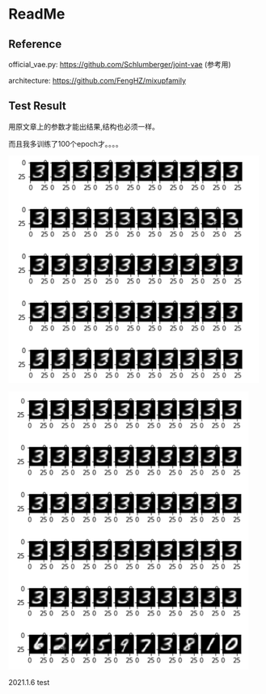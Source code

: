 # ReadMe

## Reference

official_vae.py: https://github.com/Schlumberger/joint-vae (参考用)

architecture: https://github.com/FengHZ/mixupfamily

## Test Result

用原文章上的参数才能出结果,结构也必须一样。

而且我多训练了100个epoch才。。。。

![test result](./image/test1.png)

![test result2](./image/test2.png)

2021.1.6 test